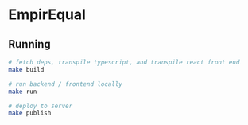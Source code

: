 # EmpirEqual

## Running
```bash
# fetch deps, transpile typescript, and transpile react front end
make build

# run backend / frontend locally
make run

# deploy to server
make publish
```
    